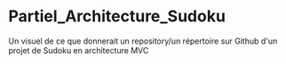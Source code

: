 # Partiel_Architecture_Sudoku
Un visuel de ce que donnerait un repository/un répertoire sur Github d'un projet de Sudoku en architecture MVC
